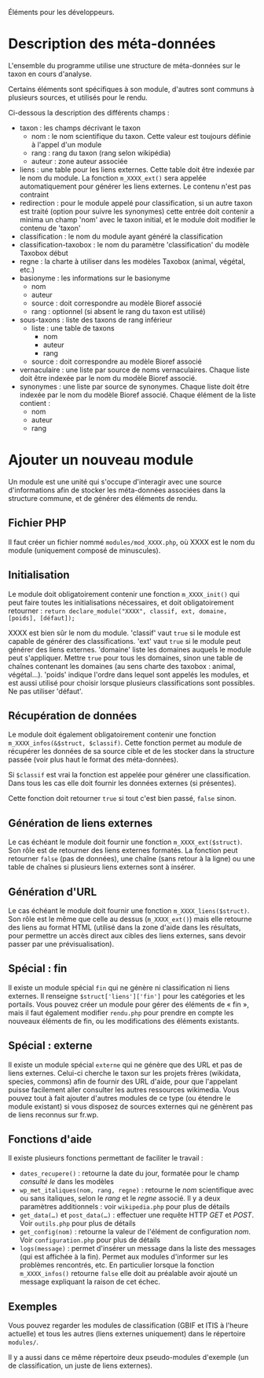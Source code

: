 Éléments pour les développeurs.

# Description des méta-données

L'ensemble du programme utilise une structure de méta-données sur le taxon en cours d'analyse.

Certains éléments sont spécifiques à son module, d'autres sont communs à plusieurs sources, et utilisés
pour le rendu.

Ci-dessous la description des différents champs :
* taxon : les champs décrivant le taxon
  * nom : le nom scientifique du taxon. Cette valeur est toujours définie à l'appel d'un module
  * rang : rang du taxon (rang selon wikipédia)
  * auteur : zone auteur associée
* liens : une table pour les liens externes. Cette table doit être indexée par le nom du module. La fonction
`m_XXXX_ext()` sera appelée automatiquement pour générer les liens externes. Le contenu n'est pas contraint
* redirection : pour le module appelé pour classification, si un autre taxon est traité (option pour suivre
les synonymes) cette entrée doit contenir a minima un champ 'nom' avec le taxon initial, et le module doit
modifier le contenu de 'taxon'
* classification : le nom du module ayant généré la classification
* classification-taxobox : le nom du paramètre 'classification' du modèle Taxobox début
* regne : la charte à utiliser dans les modèles Taxobox (animal, végétal, etc.)
* basionyme : les informations sur le basionyme
  * nom
  * auteur
  * source : doit correspondre au modèle Bioref associé
  * rang : optionnel (si absent le rang du taxon est utilisé)
* sous-taxons : liste des taxons de rang inférieur
  * liste : une table de taxons
    * nom
    * auteur
    * rang
  * source : doit correspondre au modèle Bioref associé
* vernaculaire : une liste par source de noms vernaculaires. Chaque liste doit être indexée par le nom
du modèle Bioref associé.
* synonymes : une liste par source de synonymes. Chaque liste doit être indexée par le nom
du modèle Bioref associé. Chaque élément de la liste contient :
  * nom
  * auteur
  * rang

# Ajouter un nouveau module

Un module est une unité qui s'occupe d'interagir avec une source d'informations afin de stocker les
méta-données associées dans la structure commune, et de générer des éléments de rendu.

## Fichier PHP
Il faut créer un fichier nommé `modules/mod_XXXX.php`, où XXXX est le nom du module (uniquement composé
de minuscules).

## Initialisation
Le module doit obligatoirement contenir une fonction `m_XXXX_init()` qui peut faire toutes les initialisations
nécessaires, et doit obligatoirement retourner :
`return declare_module("XXXX", classif, ext, domaine, [poids], [défaut]);`

XXXX est bien sûr le nom du module. 'classif' vaut `true` si le module est capable de générer des classifications.
'ext' vaut `true` si le module peut générer des liens externes. 'domaine' liste les domaines auquels le module
peut s'appliquer. Mettre `true` pour tous les domaines, sinon une table de chaînes contenant les domaines (au
sens charte des taxobox : animal, végétal…). 'poids' indique l'ordre dans lequel sont appelés les modules, et
est aussi utilisé pour choisir lorsque plusieurs classifications sont possibles. Ne pas utiliser 'défaut'.

## Récupération de données
Le module doit également obligatoirement contenir une fonction `m_XXXX_infos(&$struct, $classif)`.
Cette fonction permet au module de récupérer les données de sa source cible et de les stocker dans la structure
passée (voir plus haut le format des méta-données).

Si `$classif` est vrai la fonction est appelée pour générer une classification. Dans tous les cas elle doit fournir
les données externes (si présentes).

Cette fonction doit retourner `true` si tout c'est bien passé, `false` sinon.

## Génération de liens externes
Le cas échéant le module doit fournir une fonction `m_XXXX_ext($struct)`. Son rôle est de retourner des liens
externes formatés. La fonction peut retourner `false` (pas de données), une chaîne (sans retour à la ligne) ou
une table de chaînes si plusieurs liens externes sont à insérer.

## Génération d'URL
Le cas échéant le module doit fournir une fonction `m_XXXX_liens($struct)`. Son rôle est le même que celle au
dessus (`m_XXXX_ext()`) mais elle retourne des liens au format HTML (utilisé dans la zone d'aide dans les
résultats, pour permettre un accès direct aux cibles des liens externes, sans devoir passer par une
prévisualisation).

## Spécial : fin
Il existe un module spécial `fin` qui ne génère ni classification ni liens externes. Il renseigne
`$struct['liens']['fin']` pour les catégories et les portails. Vous pouvez créer un module pour gérer des
éléments de « fin », mais il faut également modifier `rendu.php` pour prendre en compte les nouveaux
éléments de fin, ou les modifications des éléments existants.

## Spécial : externe
Il existe un module spécial `externe` qui ne génère que des URL et pas de liens externes. Celui-ci cherche
le taxon sur les projets frères (wikidata, species, commons) afin de fournir des URL d'aide, pour que
l'appelant puisse facilement aller consulter les autres ressources wikimedia. Vous pouvez tout à fait ajouter
d'autres modules de ce type (ou étendre le module existant) si vous disposez de sources externes qui ne
génèrent pas de liens reconnus sur fr.wp.

## Fonctions d'aide
Il existe plusieurs fonctions permettant de faciliter le travail :

* `dates_recupere()` : retourne la date du jour, formatée pour le champ *consulté le* dans les modèles
* `wp_met_italiques(nom, rang, regne)` : retourne le *nom* scientifique avec ou sans italiques, selon le *rang*
et le *regne* associé. Il y a deux paramètres additionnels : voir `wikipedia.php` pour plus de détails
* `get_data(…)` et `post_data(…)` : effectuer une requête HTTP *GET* et *POST*. Voir `outils.php` pour plus
de détails
* `get_config(nom)` : retourne la valeur de l'élément de configuration *nom*. Voir `configuration.php` pour
plus de détails
* `logs(message)` : permet d'insérer un message dans la liste des messages (qui est affichée à la fin). Permet
aux modules d'informer sur les problèmes rencontrés, etc. En particulier lorsque la fonction `m_XXXX_infos()`
retourne `false` elle doit au préalable avoir ajouté un message expliquant la raison de cet échec.

## Exemples
Vous pouvez regarder les modules de classification (GBIF et ITIS à l'heure actuelle) et tous les autres (liens
externes uniquement) dans le répertoire `modules/`.

Il y a aussi dans ce même répertoire deux pseudo-modules d'exemple (un de classification, un juste de liens
externes).

